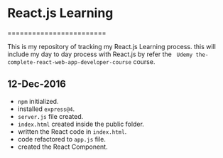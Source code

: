 # React.js Learning
========================

This is my repository of tracking my React.js Learning process. this will include my day to day process with React.js by refer the ` Udemy the-complete-react-web-app-developer-course` course.

## 12-Dec-2016
  * `npm` initialized.
  * installed `express@4`.
  * `server.js` file created.
  * `index.html` created inside the public folder.
  * written the React code in `index.html`.
  * code refactored to `app.js` file.
  * created the React Component.
